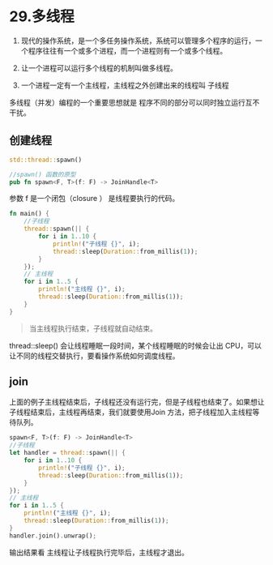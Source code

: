 # 29.多线程
1. 现代的操作系统，是一个多任务操作系统，系统可以管理多个程序的运行，一个程序往往有一个或多个进程，而一个进程则有一个或多个线程。

2. 让一个进程可以运行多个线程的机制叫做多线程。

3. 一个进程一定有一个主线程，主线程之外创建出来的线程叫 子线程

多线程（并发）编程的一个重要思想就是 程序不同的部分可以同时独立运行互不干扰。

## 创建线程
```rust
std::thread::spawn()

//spawn() 函数的原型
pub fn spawn<F, T>(f: F) -> JoinHandle<T>
```
参数 f 是一个闭包（closure ） 是线程要执行的代码。

```rust
fn main() {
    //子线程
    thread::spawn(|| {
        for i in 1..10 {
            println!("子线程 {}", i);
            thread::sleep(Duration::from_millis(1));
        }
    });
    // 主线程
    for i in 1..5 {
        println!("主线程 {}", i);
        thread::sleep(Duration::from_millis(1));
    }
}
```

>当主线程执行结束，子线程就自动结束。

thread::sleep() 会让线程睡眠一段时间，某个线程睡眠的时候会让出 CPU，可以让不同的线程交替执行，要看操作系统如何调度线程。

## join
上面的例子主线程结束后，子线程还没有运行完，但是子线程也结束了。如果想让子线程结束后，主线程再结束，我们就要使用Join 方法，把子线程加入主线程等待队列。

```rust
spawn<F, T>(f: F) -> JoinHandle<T>
//子线程
let handler = thread::spawn(|| {
    for i in 1..10 {
        println!("子线程 {}", i);
        thread::sleep(Duration::from_millis(1));
    }
});
// 主线程
for i in 1..5 {
    println!("主线程 {}", i);
    thread::sleep(Duration::from_millis(1));
}
handler.join().unwrap();
```
输出结果看 主线程让子线程执行完毕后，主线程才退出。

